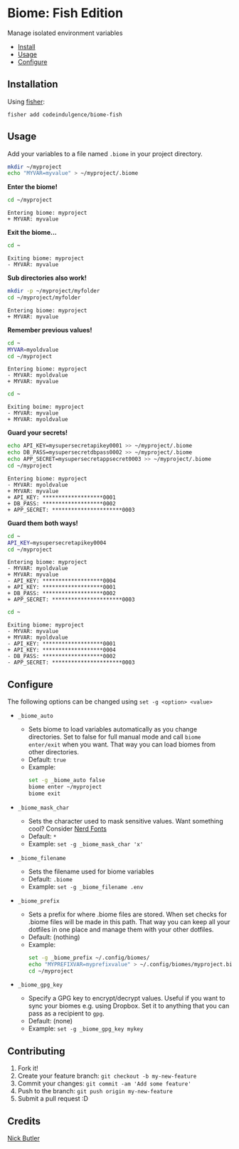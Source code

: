 Biome: Fish Edition
===================

Manage isolated environment variables

- [Install](#installation)
- [Usage](#usage)
- [Configure](#configure)

Installation
------------

Using [fisher][1]:

```fish
fisher add codeindulgence/biome-fish
```


Usage
-----

Add your variables to a file named `.biome` in your project directory.

```sh
mkdir ~/myproject
echo "MYVAR=myvalue" > ~/myproject/.biome
```

**Enter the biome!**

```sh
cd ~/myproject
```

```
Entering biome: myproject
+ MYVAR: myvalue
```

**Exit the biome...**

```sh
cd ~
```

```
Exiting biome: myproject
- MYVAR: myvalue
```

**Sub directories also work!**

```sh
mkdir -p ~/myproject/myfolder
cd ~/myproject/myfolder
```

```
Entering biome: myproject
+ MYVAR: myvalue
```

**Remember previous values!**

```sh
cd ~
MYVAR=myoldvalue
cd ~/myproject
```

```
Entering biome: myproject
- MYVAR: myoldvalue
+ MYVAR: myvalue
```

```sh
cd ~
```

```
Exiting boime: myproject
- MYVAR: myvalue
+ MYVAR: myoldvalue
```

**Guard your secrets!**

```sh
echo API_KEY=mysupersecretapikey0001 >> ~/myproject/.biome
echo DB_PASS=mysupersecretdbpass0002 >> ~/myproject/.biome
echo APP_SECRET=mysupersecretappsecret0003 >> ~/myproject/.biome
cd ~/myproject
```

```
Entering biome: myproject
- MYVAR: myoldvalue
+ MYVAR: myvalue
+ API_KEY: *******************0001
+ DB_PASS: *******************0002
+ APP_SECRET: **********************0003
```

**Guard them both ways!**

```sh
cd ~
API_KEY=mysupersecretapikey0004
cd ~/myproject
```

```
Entering biome: myproject
- MYVAR: myoldvalue
+ MYVAR: myvalue
- API_KEY: *******************0004
+ API_KEY: *******************0001
+ DB_PASS: *******************0002
+ APP_SECRET: **********************0003
```

```sh
cd ~
```

```
Exiting biome: myproject
- MYVAR: myvalue
+ MYVAR: myoldvalue
- API_KEY: *******************0001
+ API_KEY: *******************0004
- DB_PASS: *******************0002
- APP_SECRET: **********************0003
```


Configure
---------

The following options can be changed using `set -g <option> <value>`

- `_biome_auto`
  - Sets biome to load variables automatically as you change directories. Set
  to false for full manual mode and call `biome enter/exit` when you want. That
  way you can load biomes from other directories.
  - Default: `true`
  - Example:
    ```sh
    set -g _biome_auto false
    biome enter ~/myproject
    biome exit
    ```

- `_biome_mask_char`
  - Sets the character used to mask sensitive values. Want something cool?
    Consider [Nerd Fonts][2]
  - Default: `*`
  - Example: `set -g _biome_mask_char 'x'`

- `_biome_filename`
  - Sets the filename used for biome variables
  - Default: `.biome`
  - Example: `set -g _biome_filename .env`

- `_biome_prefix`
  - Sets a prefix for where .biome files are stored. When set checks for .biome
  files will be made in this path. That way you can keep all your dotfiles in
  one place and manage them with your other dotfiles.
  - Default: (nothing)
  - Example:
    ```sh
    set -g _biome_prefix ~/.config/biomes/
    echo "MYPREFIXVAR=myprefixvalue" > ~/.config/biomes/myproject.biome
    cd ~/myproject
    ```

- `_biome_gpg_key`
  - Specify a GPG key to encrypt/decrypt values. Useful if you want to sync
  your biomes e.g. using Dropbox. Set it to anything that you can pass as a
  recipient to `gpg`.
  - Default: (none)
  - Example: `set -g _biome_gpg_key mykey`


Contributing
------------
1. Fork it!
2. Create your feature branch: `git checkout -b my-new-feature`
3. Commit your changes: `git commit -am 'Add some feature'`
4. Push to the branch: `git push origin my-new-feature`
5. Submit a pull request :D


Credits
-------
[Nick Butler](https://github.com/codeindulgence)


[1]: https://github.com/jorgebucaran/fisher
[2]: https://www.nerdfonts.com/
